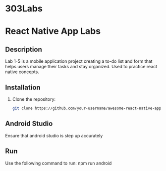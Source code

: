 # 303Labs
# React Native App Labs

## Description

Lab 1-5 is a mobile application project creating a to-do list and form that helps users manage their tasks and stay organized. Used to practice react native concepts. 

## Installation

1. Clone the repository:

   ```bash
   git clone https://github.com/your-username/awesome-react-native-app.git

## Android Studio

Ensure that android studio is step up accurately

## Run

Use the following command to run: 
npm run android
